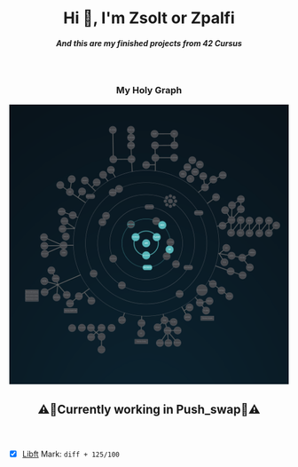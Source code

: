 <h1 align="center">Hi 👋, I'm Zsolt or Zpalfi</h1>
<h5 align="center">And this are my finished projects from 42 Cursus</h5>
<h3>&nbsp;</h3>
<h3 align="center">My Holy Graph</h3>

![Holy Graph](https://github.com/Zsolt42/42_Cursus_zpalfi/blob/main/Addings/holy_graph.png)

<h2 align="center">⚠️👷Currently working in Push_swap👷⚠️</h2>
<h3>&nbsp;</h3>

* [x] [Libft](./Libft) Mark: ```diff + 125/100 ```
